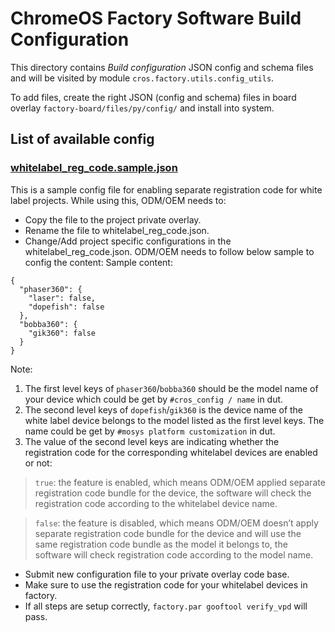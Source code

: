 ChromeOS Factory Software Build Configuration
=============================================

This directory contains *Build configuration* JSON config and schema files and
will be visited by module `cros.factory.utils.config_utils`.

To add files, create the right JSON (config and schema) files in board overlay
 `factory-board/files/py/config/` and install into system.

## List of available config

### [whitelabel_reg_code.sample.json](./whitelabel_reg_code.sample.json)
This is a sample config file for enabling separate registration code for white
label projects.
While using this, ODM/OEM needs to:
- Copy the file to the project private overlay.
- Rename the file to whitelabel_reg_code.json.
- Change/Add project specific configurations in the whitelabel_reg_code.json.
ODM/OEM needs to follow below sample to config the content:
Sample content:
```
{
  "phaser360": {
    "laser": false,
    "dopefish": false
  },
  "bobba360": {
    "gik360": false
  }
}
```
Note:
1. The first level keys of `phaser360`/`bobba360` should be the model name of
your device which could be get by `#cros_config / name` in dut.
2. The second level keys of `dopefish`/`gik360` is the device name of the white
label device belongs to the model listed as the first level keys. The name could
be get by `#mosys platform customization` in dut.
3. The value of the second level keys are indicating whether the registration
code for the corresponding whitelabel devices are enabled or not:
  > `true`: the feature is enabled, which means ODM/OEM applied separate
registration code bundle for the device, the software will check the
registration code according to the whitelabel device name.

  > `false`: the feature is disabled, which means ODM/OEM doesn’t apply
separate registration code bundle for the device and will use the same
registration code bundle as the model it belongs to, the software will check
registration code according to the model name.
- Submit new configuration file to your private overlay code base.
- Make sure to use the registration code for your whitelabel devices in factory.
- If all steps are setup correctly, `factory.par gooftool verify_vpd` will pass.
